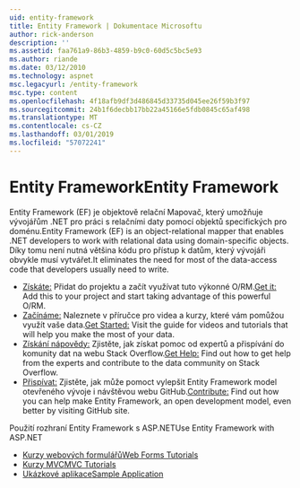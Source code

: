 ```yaml
---
uid: entity-framework
title: Entity Framework | Dokumentace Microsoftu
author: rick-anderson
description: ''
ms.assetid: faa761a9-86b3-4859-b9c0-60d5c5bc5e93
ms.author: riande
ms.date: 03/12/2010
ms.technology: aspnet
msc.legacyurl: /entity-framework
msc.type: content
ms.openlocfilehash: 4f18afb9df3d486845d33735d045ee26f59b3f97
ms.sourcegitcommit: 24b1f6decbb17bb22a45166e5fdb0845c65af498
ms.translationtype: MT
ms.contentlocale: cs-CZ
ms.lasthandoff: 03/01/2019
ms.locfileid: "57072241"
---
```

<a name="entity-framework"></a><span data-ttu-id="be3ab-102">Entity Framework</span><span class="sxs-lookup"><span data-stu-id="be3ab-102">Entity Framework</span></span>
====================
<span data-ttu-id="be3ab-103">Entity Framework (EF) je objektově relační Mapovač, který umožňuje vývojářům .NET pro práci s relačními daty pomocí objektů specifických pro doménu.</span><span class="sxs-lookup"><span data-stu-id="be3ab-103">Entity Framework (EF) is an object-relational mapper that enables .NET developers to work with relational data using domain-specific objects.</span></span> <span data-ttu-id="be3ab-104">Díky tomu není nutná většina kódu pro přístup k datům, který vývojáři obvykle musí vytvářet.</span><span class="sxs-lookup"><span data-stu-id="be3ab-104">It eliminates the need for most of the data-access code that developers usually need to write.</span></span>


- <span data-ttu-id="be3ab-105">[Získáte:](https://msdn.com/data/ee712906) Přidat do projektu a začít využívat tuto výkonné O/RM.</span><span class="sxs-lookup"><span data-stu-id="be3ab-105">[Get it:](https://msdn.com/data/ee712906) Add this to your project and start taking advantage of this powerful O/RM.</span></span>
- <span data-ttu-id="be3ab-106">[Začínáme:](https://msdn.com/data/ee712907) Naleznete v příručce pro videa a kurzy, které vám pomůžou využít vaše data.</span><span class="sxs-lookup"><span data-stu-id="be3ab-106">[Get Started:](https://msdn.com/data/ee712907) Visit the guide for videos and tutorials that will help you make the most of your data.</span></span>
- <span data-ttu-id="be3ab-107">[Získání nápovědy:](https://msdn.com/data/hh913619) Zjistěte, jak získat pomoc od expertů a přispívání do komunity dat na webu Stack Overflow.</span><span class="sxs-lookup"><span data-stu-id="be3ab-107">[Get Help:](https://msdn.com/data/hh913619) Find out how to get help from the experts and contribute to the data community on Stack Overflow.</span></span>
- <span data-ttu-id="be3ab-108">[Přispívat:](https://github.com/aspnet/EntityFramework6) Zjistěte, jak může pomoct vylepšit Entity Framework model otevřeného vývoje i návštěvou webu GitHub.</span><span class="sxs-lookup"><span data-stu-id="be3ab-108">[Contribute:](https://github.com/aspnet/EntityFramework6) Find out how you can help make Entity Framework, an open development model, even better by visiting GitHub site.</span></span>


<span data-ttu-id="be3ab-109">Použití rozhraní Entity Framework s ASP.NET</span><span class="sxs-lookup"><span data-stu-id="be3ab-109">Use Entity Framework with ASP.NET</span></span>

- [<span data-ttu-id="be3ab-110">Kurzy webových formulářů</span><span class="sxs-lookup"><span data-stu-id="be3ab-110">Web Forms Tutorials</span></span>](web-forms/overview/older-versions-getting-started/getting-started-with-ef/the-entity-framework-and-aspnet-getting-started-part-1.md)
- [<span data-ttu-id="be3ab-111">Kurzy MVC</span><span class="sxs-lookup"><span data-stu-id="be3ab-111">MVC Tutorials</span></span>](mvc/overview/getting-started/getting-started-with-ef-using-mvc/creating-an-entity-framework-data-model-for-an-asp-net-mvc-application.md)
- [<span data-ttu-id="be3ab-112">Ukázkové aplikace</span><span class="sxs-lookup"><span data-stu-id="be3ab-112">Sample Application</span></span>](https://webpifeed.blob.core.windows.net/webpifeed/Partners/ASP.NET%20MVC%20Application%20Using%20Entity%20Framework%20Code%20First.zip)
